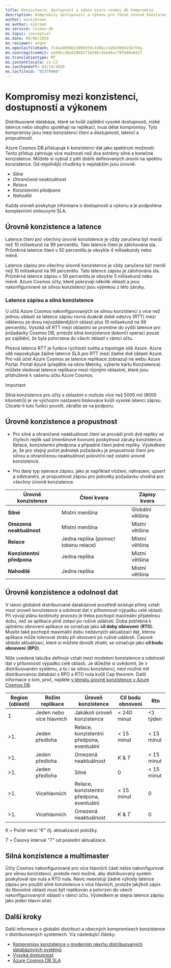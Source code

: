 ```yaml
---
title: Konzistence, dostupnost a výkon azure cosmos db kompromisy
description: Kompromisy dostupnosti a výkonu pro různé úrovně konzistence v Azure Cosmos DB.
author: markjbrown
ms.author: mjbrown
ms.service: cosmos-db
ms.topic: conceptual
ms.date: 04/06/2020
ms.reviewer: sngun
ms.openlocfilehash: 7cdaa9699b15000359c438bcc410e300415b759a
ms.sourcegitcommit: ea006cd8e62888271b2601d5ed4ec78fb40e8427
ms.translationtype: MT
ms.contentlocale: cs-CZ
ms.lasthandoff: 04/14/2020
ms.locfileid: "81379960"
---
```

# <a name="consistency-availability-and-performance-tradeoffs"></a>Kompromisy mezi konzistencí, dostupností a výkonem

Distribuované databáze, které se kvůli zajištění vysoké dostupnosti, nízké latence nebo obojího spoléhají na replikaci, musí dělat kompromisy. Tyto kompromisy jsou mezi konzistencí čtení a dostupností, latencí a propustností.

Azure Cosmos DB přistupuje k konzistenci dat jako spektrum možností. Tento přístup zahrnuje více možností než dva extrémy silné a konečné konzistence. Můžete si vybrat z pěti dobře definovaných úrovní na spektru konzistence. Od nejsilnější chudinky k nejslabším jsou úrovně:

- *Silné*
- *Ohraničená neaktuálnost*
- *Relace*
- *Konzistentní předpona*
- *Nahodilé*

Každá úroveň poskytuje informace o dostupnosti a výkonu a je podpořena komplexními smlouvymi SLA.

## <a name="consistency-levels-and-latency"></a>Úrovně konzistence a latence

Latence čtení pro všechny úrovně konzistence je vždy zaručena být menší než 10 milisekund na 99 percentilu. Tato latence čtení je zálohována sla. Průměrná latence čtení v 50 percentilu je obvykle 4 milisekundy nebo méně.

Latence zápisu pro všechny úrovně konzistence je vždy zaručena být menší než 10 milisekund na 99 percentilu. Tato latence zápisu je zálohována sla. Průměrná latence zápisu v 50 percentilu je obvykle 5 milisekund nebo méně. Azure Cosmos účty, které pokrývají několik oblastí a jsou nakonfigurované se silnou konzistencí jsou výjimkou z této záruky.

### <a name="write-latency-and-strong-consistency"></a>Latence zápisu a silná konzistence

U účtů Azure Cosmos nakonfigurovaných se silnou konzistencí s více než jednou oblastí se latence zápisu rovná dvakrát době odezvy (RTT) mezi některou ze dvou nejvzdálenějších oblastí plus 10 milisekund na 99 percentilu. Vysoká síť RTT mezi oblastmi se promítne do vyšší latence pro požadavky Cosmos DB, protože silná konzistence dokončí operaci pouze po zajištění, že byla potvrzena do všech oblastí v rámci účtu.

Přesná latence RTT je funkce rychlosti světla a topologie sítě Azure. Azure sítě neposkytuje žádné latence SLA pro RTT mezi žádné dvě oblasti Azure. Pro váš účet Azure Cosmos se latence replikace zobrazují na webu Azure Portal. Portál Azure (přejděte na okno Metriky, vyberte kartu Konzistence) můžete sledovat latence replikace mezi různými oblastmi, které jsou přidružené k vašemu účtu Azure Cosmos.

> [!IMPORTANT]
> Silná konzistence pro účty s oblastmi o rozloze více než 5000 mil (8000 kilometrů) je ve výchozím nastavení blokována kvůli vysoké latenci zápisu. Chcete-li tuto funkci povolit, obraťte se na podporu.

## <a name="consistency-levels-and-throughput"></a>Úrovně konzistence a propustnost

- Pro silné a ohraničené neaktuálnost čtení se provádí proti dvě repliky ve čtyřech replik sad (menšinové kvorum) poskytnout záruky konzistence. Relace, konzistentní předpona a případné čtení jedné repliky. Výsledkem je, že pro stejný počet jednotek požadavku je propustnost čtení pro silnou a ohraničenou neaktuálnost poloviční než ostatní úrovně konzistence.

- Pro daný typ operace zápisu, jako je například vložení, nahrazení, upsert a odstranění, je propustnost zápisu pro jednotky požadavku shodná pro všechny úrovně konzistence.

|**Úrovně konzistence**|**Čtení kvora**|**Zápisy kvora**|
|--|--|--|
|**Silné**|Místní menšina|Globální většina|
|**Omezená neaktuálnost**|Místní menšina|Místní většina|
|**Relace**|Jedna replika (pomocí tokenu relace)|Místní většina|
|**Konzistentní předpona**|Jedna replika|Místní většina|
|**Nahodilé**|Jedna replika|Místní většina|

## <a name="consistency-levels-and-data-durability"></a><a id="rto"></a>Úrovně konzistence a odolnost dat

V rámci globálně distribuované databázové prostředí existuje přímý vztah mezi úroveň konzistence a odolnost dat v přítomnosti výpadku celé oblasti. Při vývoji plánu kontinuity provozu je třeba pochopit maximální přijatelnou dobu, než se aplikace plně zotaví po rušivé události. Doba potřebná k úplnému obnovení aplikace se označuje jako **cíl doby obnovení** (**RTO**). Musíte také pochopit maximální dobu nedávných aktualizací dat, kterou aplikace může tolerovat ztrátu při obnovení po rušivé události. Časové období aktualizací, které si můžete dovolit ztratit, se označuje jako **cíl bodu obnovení** (**RPO**).

Níže uvedená tabulka definuje vztah mezi modelem konzistence a odolností dat v přítomnosti výpadku celé oblasti. Je důležité si uvědomit, že v distribuovaném systému, a to i se silnou konzistencí, není možné mít distribuovanou databázi s RPO a RTO nula kvůli Cap theorem. Další informace o tom, proč, najdete [v tématu úrovně konzistence v Azure Cosmos DB](consistency-levels.md).

|**Region (oblasti)**|**Režim replikace**|**Úroveň konzistence**|**Cíl bodu obnovení**|**Rto**|
|---------|---------|---------|---------|---------|
|1|Jeden nebo více hlavních|Jakákoli úroveň konzistence|< 240 minut|<1 týden|
|>1.|Jeden předloha|Relace, konzistentní předpona, eventuální|< 15 minut|< 15 minut|
|>1.|Jeden předloha|Omezená neaktuálnost|*K* & *T*|< 15 minut|
|>1.|Jeden předloha|Silné|0|< 15 minut|
|>1.|Vícehlavních|Relace, konzistentní předpona, eventuální|< 15 minut|0|
|>1.|Vícehlavních|Omezená neaktuálnost|*K* & *T*|0|

*K* = Počet verzí *"K"* (tj. aktualizace) položky.

*T* = Časový interval *"T"* od poslední aktualizace.

## <a name="strong-consistency-and-multi-master"></a>Silná konzistence a multimaster

Účty Cosmos nakonfigurované pro více hlavních částí nelze nakonfigurovat pro silnou konzistenci, protože není možné, aby distribuovaný systém poskytoval rpo nula a RTO nula. Navíc neexistují žádné výhody latence zápisu pro použití silné konzistence s více hlavních, protože jakýkoli zápis do libovolné oblasti musí být replikován a potvrzen do všech nakonfigurovaných oblastí v rámci účtu. Výsledkem je stejná latence zápisu jako jeden hlavní účet.

## <a name="next-steps"></a>Další kroky

Další informace o globální distribuci a obecných kompromisech konzistence v distribuovaných systémech. Viz následující články:

- [Kompromisy konzistence v moderním návrhu distribuovaných databázových systémů](https://www.computer.org/csdl/magazine/co/2012/02/mco2012020037/13rRUxjyX7k)
- [Vysoká dostupnost](high-availability.md)
- [Azure Cosmos DB SLA](https://azure.microsoft.com/support/legal/sla/cosmos-db/v1_2/)

